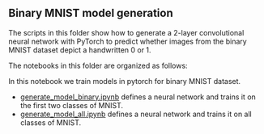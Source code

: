 ## Binary MNIST model generation

Thе scripts in this folder show how to generate a 2-layer convolutional neural network with PyTorch to predict whether images from the binary MNIST dataset depict a handwritten 0 or 1.

The notebooks in this folder are organized as follows:

In this notebook we train models in pytorch for binary MNIST dataset.

- [generate_model_binary.ipynb](generate_model_binary.ipynb) defines a neural network and trains it on the first two classes of MNIST.
- [generate_model_all.ipynb](generate_model_all.py) defines a neural network and trains it on all classes of MNIST.
